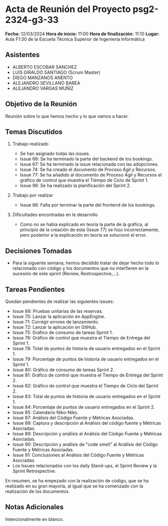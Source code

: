 # Acta de Reunión del Proyecto psg2-2324-g3-33

**Fecha:** 12/03/2024
**Hora de inicio:** 11:00
**Hora de finalización:** 11:10
**Lugar:** Aula F1:30 de la Escuela Técnica Superior de Ingeniería Informática

## Asistentes
- ALBERTO ESCOBAR SANCHEZ
- LUIS GIRALDO SANTIAGO (Scrum Master)
- DIEGO MANZANOS ANENTO
- ALEJANDRO SEVILLANO BAREA
- ALEJANDRO VARGAS MUÑIZ 

## Objetivo de la Reunión
Reunión sobre lo que hemos hecho y lo que vamos a hacer.

## Temas Discutidos
1. Trabajo realizado
    - Se han asignado todas las issues.
    - Issue 66: Se ha terminado la parte del backend de los bookings.
   - Issue 67: Se ha terminado la issue relacionada con las adopciones.
   - Issue 74: Se ha creado el documento de Proceso Ágil y Recursos.
   - Issue 77: Se ha añadido al documento de Proceso Ágil y Recursos el gráfico de control que muestra el Tiempo de Ciclo de Sprint 1.
   - Issue 96: Se ha realizado la planificación del Sprint 2.
   
2. Trabajo por realizar
   - Issue 66: Falta por terminar la parte del frontend de los bookings.
   
3. Dificultades encontradas en le desarrollo
   - Como no se había explicado en teoría la parte de la gráfica, al principio de la creación de esta (Issue 77) se hizo incorrectamente, pero posterior a la explicación en teoría se solucionó el error.

## Decisiones Tomadas
- Para la siguente semana, hemos decidido tratar de dejar hecho todo lo relacionado con código y los documentos que no interfieren en la sucesión de este sprint (Review, Restrospective,...).

## Tareas Pendientes
Quedan pendientes de realizar las siguientes issues:

- Issue 68: Pruebas unitarias de las reservas.
- Issue 70: Lanzar la aplicación en AppEngine.
- Issue 71: Corregir errores de lanzamiento.
- Issue 72: Lanzar la aplicación en GitHub.
- Issue 75: Gráfico de consumo de tareas Sprint 1.
- Issue 76: Gráfico de control que muestra el Tiempo de Entrega del Sprint 1.
- Issue 78: Total de puntos de historia de usuario entregados en el Sprint 1.
- Issue 79: Porcentaje de puntos de historia de usuario entregados en el Sprint 1.
- Issue 80: Gráfico de consumo de tareas Sprint 2.
- Issue 81: Gráfico de control que muestra el Tiempo de Entrega del Sprint 2.
- Issue 82: Gráfico de control que muestra el Tiempo de Ciclo del Sprint 2.
- Issue 83: Total de puntos de historia de usuario entregados en el Sprint 1.
- Issue 84: Porcentaje de puntos de usuario entregados en el Sprint 2.
- Issue 85: Calendario Niko-Niko.
- Issue 87: Análisis del Código Fuente y Métricas Asociadas.
- Issue 88: Captura y descripción al Análisis del código fuente y Métricas Asociadas.
- Issue 89: Descripción y análisis al Análisis del Código Fuente y Métricas Asociadas.
- Issue 90: Descripción y análisis de "code smell" al Análisis del Código Fuente y Métricas Asociadas.
- Issue 91: Conclusiones al Análisis del Código Fuente y Métricas Asociadas.
- Los Issues relacionados con los daily Stand-ups, el Sprint Review y la Sprint Retrospective.

En resumen, se ha empezado con la realización de código, que se ha realizado en su gran mayoría, al igual que se ha comenzado con la realización de los documentos.

## Notas Adicionales
Intencionalmente en blanco.